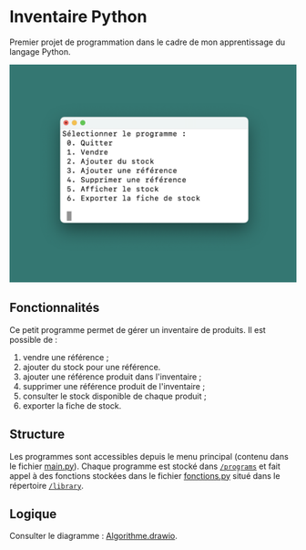 # Inventaire Python

Premier projet de programmation dans le cadre de mon apprentissage du langage Python.

![Illustration.png](documentation/menu_accueil.png)

## Fonctionnalités
Ce petit programme permet de gérer un inventaire de produits. Il est possible de :
1. vendre une référence ; 
2. ajouter du stock pour une référence. 
3. ajouter une référence produit dans l'inventaire ; 
4. supprimer une référence produit de l'inventaire ; 
5. consulter le stock disponible de chaque produit ; 
6. exporter la fiche de stock.

## Structure

Les programmes sont accessibles depuis le menu principal (contenu dans le fichier [main.py](main.py)).
Chaque programme est stocké dans [`/programs`](programs) et fait appel à des fonctions
stockées dans le fichier [fonctions.py](library/fonctions.py) situé dans le répertoire [`/library`](library).

## Logique

Consulter le diagramme : [Algorithme.drawio](documentation/schéma_algorithme.drawio).


